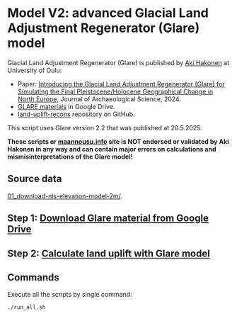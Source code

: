 # Model V2: advanced Glacial Land Adjustment Regenerator (Glare) model

Glacial Land Adjustment Regenerator (Glare) is published by [Aki Hakonen](https://oulu.academia.edu/AkiHakonen) at University of Oulu:

- Paper: [Introducing the Glacial Land Adjustment Regenerator (Glare) for Simulating the Final Pleistocene/Holocene Geographical Change in North Europe](https://papers.ssrn.com/sol3/papers.cfm?abstract_id=4992429), Journal of Archaeological Science, 2024.
- [GLARE materials](https://drive.google.com/drive/folders/184nPIZuX83gr3Yd6tVBGXCkpUysNY-CO) in Google Drive.
- [land-uplift-recons](https://github.com/Hakonaki/land-uplift-recons) repository on GitHub.

This script uses Glare version 2.2 that was published at 20.5.2025.

**These scripts or [maannousu.info](https://maannousu.info/) site is NOT endorsed or validated by Aki Hakonen in any way and can contain major errors on calculations and mismisinterpretations of the Glare model!**

## Source data

[01_download-nls-elevation-model-2m/](./../01_download-nls-elevation-model-2m/).

## Step 1: [Download Glare material from Google Drive](./01_download-GLARE-model-data/README.md)

## Step 2: [Calculate land uplift with Glare model](./02_post-glacial-rebound-calculation/README.md)

## Commands

Execute all the scripts by single command:

```bash
./run_all.sh
```
